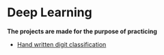 # Deep Learning
 **The projects are made for the purpose of practicing** 
  * [Hand written digit classification](https://github.com/KarthikKaiplody/Deep_Learning/blob/master/Hand_Written_Digits_Classification.ipynb)
